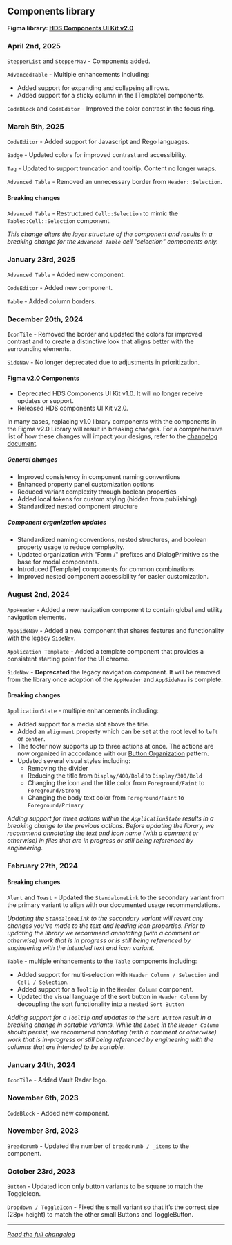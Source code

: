 <!--
 Copyright (c) HashiCorp, Inc.
 SPDX-License-Identifier: MPL-2.0
-->

<!-- THIS IS AN AUTOGENERATED FILE. DO NOT EDIT THIS FILE DIRECTLY. -->

## Components library

<p class="doc-whats-new-changelog-figma-library">
  <strong>Figma library: <a href="https://www.figma.com/design/iweq3r2Pi8xiJfD9e6lOhF/HDS-Components-v2.0?m=auto&node-id=2-7&t=HYGTIoXBy2YkVWDP-1" target="_blank" rel="noopener noreferrer">HDS Components UI Kit v2.0</a></strong>
</p>


### April 2nd, 2025

`StepperList` and `StepperNav` - Components added.

`AdvancedTable` - Multiple enhancements including:

- Added support for expanding and collapsing all rows.
- Added support for a sticky column in the [Template] components.

`CodeBlock` and `CodeEditor` - Improved the color contrast in the focus ring.

### March 5th, 2025

`CodeEditor` - Added support for Javascript and Rego languages.

`Badge` - Updated colors for improved contrast and accessibility.

`Tag` - Updated to support truncation and tooltip. Content no longer wraps.

`Advanced Table` - Removed an unnecessary border from `Header::Selection`.

#### Breaking changes

`Advanced Table` - Restructured `Cell::Selection` to mimic the `Table::Cell::Selection` component.

_This change alters the layer structure of the component and results in a breaking change for the `Advanced Table` cell "selection" components only._

### January 23rd, 2025

`Advanced Table` - Added new component.

`CodeEditor` - Added new component.

`Table` - Added column borders.

### December 20th, 2024

`IconTile` - Removed the border and updated the colors for improved contrast and to create a distinctive look that aligns better with the surrounding elements.

`SideNav` - No longer deprecated due to adjustments in prioritization.

#### Figma v2.0 Components

- Deprecated HDS Components UI Kit v1.0. It will no longer receive updates or support.
- Released HDS components UI Kit v2.0.

In many cases, replacing v1.0 library components with the components in the Figma v2.0 Library will result in breaking changes. For a comprehensive list of how these changes will impact your designs, refer to the [changelog document](https://docs.google.com/document/d/1q9IGtrsVOf3KrSBGb8AdF3OhPUm3fYAwPdhSml7onMM/edit?tab=t.0#heading=h.15f60fqiivvr).

##### General changes

- Improved consistency in component naming conventions
- Enhanced property panel customization options
- Reduced variant complexity through boolean properties
- Added local tokens for custom styling (hidden from publishing)
- Standardized nested component structure

##### Component organization updates

- Standardized naming conventions, nested structures, and boolean property usage to reduce complexity.
- Updated organization with "Form /" prefixes and DialogPrimitive as the base for modal components.
- Introduced [Template] components for common combinations.
- Improved nested component accessibility for easier customization.

### August 2nd, 2024

`AppHeader` - Added a new navigation component to contain global and utility navigation elements.

`AppSideNav` - Added a new component that shares features and functionality with the legacy `SideNav`.

`Application Template` - Added a template component that provides a consistent starting point for the UI chrome.

`SideNav` - **Deprecated** the legacy navigation component. It will be removed from the library once adoption of the `AppHeader` and `AppSideNav` is complete.

#### Breaking changes

`ApplicationState` - multiple enhancements including:

- Added support for a media slot above the title.
- Added an `alignment` property which can be set at the root level to `left` or `center`.
- The footer now supports up to three actions at once. The actions are now organized in accordance with our [Button Organization](/patterns/button-organization) pattern.
- Updated several visual styles including:
  - Removing the divider
  - Reducing the title from `Display/400/Bold` to `Display/300/Bold`
  - Changing the icon and the title color from `Foreground/Faint` to `Foreground/Strong`
  - Changing the body text color from `Foreground/Faint` to `Foreground/Primary`

_Adding support for three actions within the `ApplicationState` results in a breaking change to the previous actions. Before updating the library, we recommend annotating the text and icon name (with a comment or otherwise) in files that are in progress or still being referenced by engineering._

### February 27th, 2024

#### Breaking changes

`Alert` and `Toast` - Updated the `StandaloneLink` to the secondary variant from the primary variant to align with our documented usage recommendations.

_Updating the `StandaloneLink` to the secondary variant will revert any changes you've made to the text and leading icon properties. Prior to updating the library we recommend annotating (with a comment or otherwise) work that is in progress or is still being referenced by engineering with the intended text and icon variant._

`Table` - multiple enhancements to the `Table` components including:

- Added support for multi-selection with `Header Column / Selection` and `Cell / Selection`.
- Added support for a `Tooltip` in the `Header Column` component.
- Updated the visual language of the sort button in `Header Column` by decoupling the sort functionality into a nested `Sort Button`

_Adding support for a `Tooltip` and updates to the `Sort Button` result in a breaking change in sortable variants. While the `Label` in the `Header Column` should persist, we recommend annotating (with a comment or otherwise) work that is in-progress or still being referenced by engineering with the columns that are intended to be sortable._

### January 24th, 2024

`IconTile` - Added Vault Radar logo.

### November 6th, 2023

`CodeBlock` - Added new component.

### November 3rd, 2023

`Breadcrumb` - Updated the number of `breadcrumb / _items` to the component.

### October 23rd, 2023

`Button` - Updated icon only button variants to be square to match the ToggleIcon.

`Dropdown / ToggleIcon` - Fixed the small variant so that it’s the correct size (28px height) to match the other small Buttons and ToggleButton.


---

_[Read the full changelog](https://github.com/hashicorp/design-system/blob/main/packages/components/CHANGELOG-FIGMA-COMPONENTS.md)_